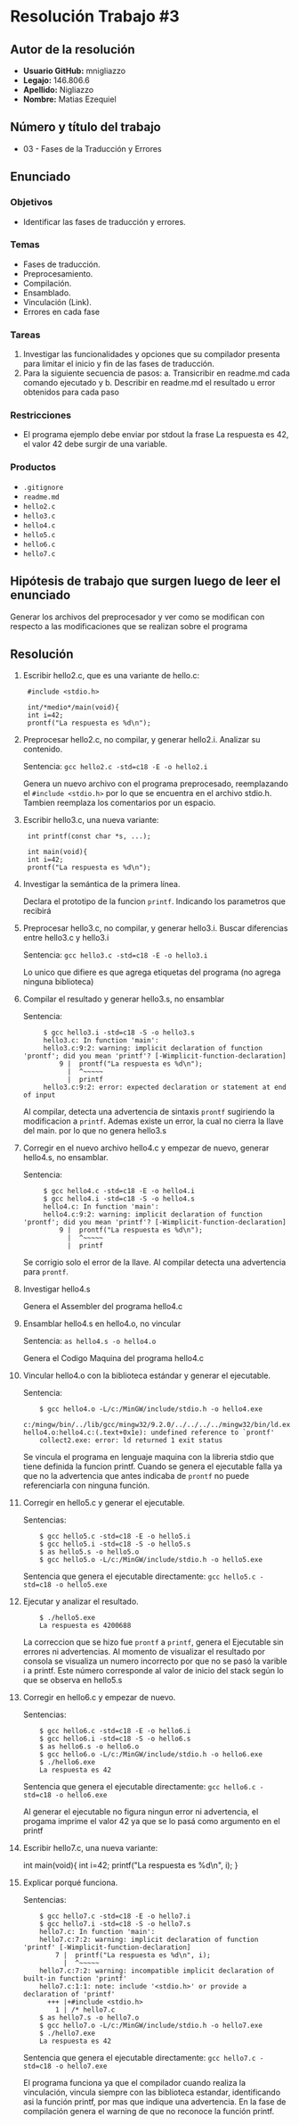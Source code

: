 # Resolución Trabajo #3

## Autor de la resolución

* **Usuario GitHub:** mnigliazzo
* **Legajo:** 146.806.6
* **Apellido:** Nigliazzo
* **Nombre:** Matias Ezequiel

## Número y título del trabajo

* 03 - Fases de la Traducción y Errores

## Enunciado

### Objetivos

* Identificar las fases de traducción y errores.

### Temas

* Fases de traducción.
* Preprocesamiento.
* Compilación.
* Ensamblado.
* Vinculación (Link).
* Errores en cada fase

### Tareas

1. Investigar las funcionalidades y opciones que su compilador presenta para limitar el inicio y fin de las fases de traducción.
2. Para la siguiente secuencia de pasos:
    a. Transicribir en readme.md cada comando ejecutado y
    b. Describir en readme.md el resultado u error obtenidos para cada paso

### Restricciones

* El programa ejemplo debe enviar por stdout la frase La respuesta es 42, el valor 42 debe surgir de una variable.

### Productos

* `.gitignore`
* `readme.md`
* `hello2.c`
* `hello3.c`
* `hello4.c`
* `hello5.c`
* `hello6.c` 
* `hello7.c`

## Hipótesis de trabajo que surgen luego de leer el enunciado

Generar los archivos del preprocesador y ver como se modifican con respecto a las modificaciones que se realizan sobre el programa

## Resolución

1. Escribir hello2.c, que es una variante de hello.c:

        #include <stdio.h>

        int/*medio*/main(void){
        int i=42;
        prontf("La respuesta es %d\n");

2. Preprocesar hello2.c, no compilar, y generar hello2.i. Analizar su contenido.

    Sentencia: `gcc hello2.c -std=c18 -E -o hello2.i`

    Genera un nuevo archivo con el programa preprocesado, reemplazando el  `#include <stdio.h>` por lo que se encuentra en el archivo stdio.h. Tambien reemplaza los comentarios por un espacio.

3. Escribir hello3.c, una nueva variante:
   
        int printf(const char *s, ...);

        int main(void){
        int i=42;
        prontf("La respuesta es %d\n");

4. Investigar la semántica de la primera línea.

    Declara el prototipo de la funcion `printf`. Indicando los parametros que recibirá

5. Preprocesar hello3.c, no compilar, y generar hello3.i. Buscar diferencias entre hello3.c y hello3.i

    Sentencia: `gcc hello3.c -std=c18 -E -o hello3.i`

    Lo unico que difiere es que agrega etiquetas del programa (no agrega ninguna biblioteca)

6. Compilar el resultado y generar hello3.s, no ensamblar

    Sentencia: 

            $ gcc hello3.i -std=c18 -S -o hello3.s
            hello3.c: In function 'main':
            hello3.c:9:2: warning: implicit declaration of function 'prontf'; did you mean 'printf'? [-Wimplicit-function-declaration]
                9 |  prontf("La respuesta es %d\n");
                  |  ^~~~~~
                  |  printf
            hello3.c:9:2: error: expected declaration or statement at end of input

    Al compilar, detecta una advertencia de sintaxis `prontf` sugiriendo la modificacion a `printf`. Ademas existe un error, la cual no cierra la llave del main. por lo que no genera hello3.s

7. Corregir en el nuevo archivo hello4.c y empezar de nuevo, generar hello4.s, no ensamblar.

    Sentencia: 

            $ gcc hello4.c -std=c18 -E -o hello4.i
            $ gcc hello4.i -std=c18 -S -o hello4.s
            hello4.c: In function 'main':
            hello4.c:9:2: warning: implicit declaration of function 'prontf'; did you mean 'printf'? [-Wimplicit-function-declaration]
                9 |  prontf("La respuesta es %d\n");
                  |  ^~~~~~
                  |  printf
      
    Se corrigio solo el error de la llave. Al compilar detecta una advertencia para `prontf`.

8. Investigar hello4.s

    Genera el Assembler del programa hello4.c 

9.  Ensamblar hello4.s en hello4.o, no vincular

    Sentencia: `as hello4.s -o hello4.o`
    
    Genera el Codigo Maquina del programa hello4.c

10. Vincular hello4.o con la biblioteca estándar y generar el ejecutable.

    Sentencia: 

            $ gcc hello4.o -L/c:/MinGW/include/stdio.h -o hello4.exe
            c:/mingw/bin/../lib/gcc/mingw32/9.2.0/../../../../mingw32/bin/ld.exe: hello4.o:hello4.c:(.text+0x1e): undefined reference to `prontf'
            collect2.exe: error: ld returned 1 exit status

    Se vincula el programa en lenguaje maquina con la libreria stdio que tiene definida la funcion printf. Cuando se genera el ejecutable falla ya que no la advertencia que antes indicaba de `prontf` no puede referenciarla con ninguna función.

11. Corregir en hello5.c y generar el ejecutable.

    Sentencias: 

            $ gcc hello5.c -std=c18 -E -o hello5.i
            $ gcc hello5.i -std=c18 -S -o hello5.s
            $ as hello5.s -o hello5.o
            $ gcc hello5.o -L/c:/MinGW/include/stdio.h -o hello5.exe
          
    Sentencia que genera el ejecutable directamente: `gcc hello5.c -std=c18 -o hello5.exe`

12. Ejecutar y analizar el resultado.
    
            $ ./hello5.exe
            La respuesta es 4200688

    La correccion que se hizo fue `prontf` a `printf`, genera el Ejecutable sin errores ni advertencias. Al momento de visualizar el resultado por consola se visualiza un numero incorrecto por que no se pasó la varible i a printf. Este número corresponde al valor de inicio del stack según lo que se observa en hello5.s

13. Corregir en hello6.c y empezar de nuevo.

    Sentencias: 

            $ gcc hello6.c -std=c18 -E -o hello6.i
            $ gcc hello6.i -std=c18 -S -o hello6.s
            $ as hello6.s -o hello6.o
            $ gcc hello6.o -L/c:/MinGW/include/stdio.h -o hello6.exe
            $ ./hello6.exe
            La respuesta es 42
    
    Sentencia que genera el ejecutable directamente: `gcc hello6.c -std=c18 -o hello6.exe`

    Al generar el ejecutable no figura ningun error ni advertencia, el progama imprime el valor 42 ya que se lo pasá como argumento en el printf

14. Escribir hello7.c, una nueva variante:

    int main(void){
    int i=42;
    printf("La respuesta es %d\n", i);
    }

15. Explicar porqué funciona.

      Sentencias: 

            $ gcc hello7.c -std=c18 -E -o hello7.i
            $ gcc hello7.i -std=c18 -S -o hello7.s
            hello7.c: In function 'main':
            hello7.c:7:2: warning: implicit declaration of function 'printf' [-Wimplicit-function-declaration]
                7 |  printf("La respuesta es %d\n", i);
                  |  ^~~~~~
            hello7.c:7:2: warning: incompatible implicit declaration of built-in function 'printf'
            hello7.c:1:1: note: include '<stdio.h>' or provide a declaration of 'printf'
              +++ |+#include <stdio.h>
                1 | /* hello7.c
            $ as hello7.s -o hello7.o
            $ gcc hello7.o -L/c:/MinGW/include/stdio.h -o hello7.exe
            $ ./hello7.exe
            La respuesta es 42
    
    Sentencia que genera el ejecutable directamente: `gcc hello7.c -std=c18 -o hello7.exe`
    
    El programa funciona ya que el compilador cuando realiza la vinculación, vincula siempre con las biblioteca estandar, identificando asi la función printf, por mas que indique una advertencia. En la fase de compilación genera el warning de que no reconoce la función printf.
